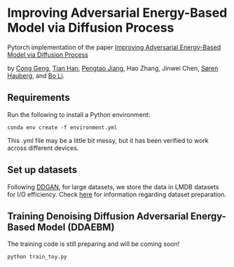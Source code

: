 # Improving Adversarial Energy-Based Model via Diffusion Process
Pytorch implementation of the paper [Improving Adversarial Energy-Based Model via Diffusion Process](https://arxiv.org/pdf/2403.01666)

by [Cong Geng](https://gengcong940126.github.io), [Tian Han](https://thanacademic.github.io), [Pengtao Jiang](https://pengtaojiang.github.io), Hao Zhang, Jinwei Chen, [Søren Hauberg](https://www2.compute.dtu.dk/~sohau), and [Bo Li](https://libraboli.github.io).
## Requirements
Run the following to install a Python environment:
```
conda env create -f environment.yml
```
This .yml file may be a little bit messy, but it has been verified to work  across different devices.

## Set up datasets
Following [DDGAN](https://arxiv.org/pdf/2112.07804), for large datasets, we store the data in LMDB datasets for I/O efficiency. Check [here](https://github.com/NVlabs/NVAE#set-up-file-paths-and-data) for information regarding dataset preparation.

## Training Denoising Diffusion Adversarial Energy-Based Model (DDAEBM)

The training code is still preparing and will be coming soon!
```
python train_toy.py
```
